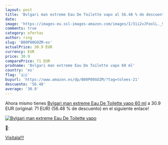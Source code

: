 ```yaml
---
layout: post
title: 'Bvlgari man extreme Eau De Toilette vapo al 56.48 % de descuento'
date: 
image: 'https://images-eu.ssl-images-amazon.com/images/I/31i2vJFeolL._SL200_.jpg'
comments: true
category: ofertas
author: ring
slug: 'B00P80GOZM-es'
actualPrice: 30.9 EUR
currency: EUR
price: 30.9
comparePrice: 71 EUR
prodname: 'Bvlgari man extreme Eau De Toilette vapo 60 ml'
country: 'es'
flag: '🇪🇸'
buyurl: 'https://www.amazon.es/dp/B00P80GOZM/?tag=tolees-21'
descuento: '56.48'
average: '30.9'
---
```


Ahora mismo tienes [Bvlgari man extreme Eau De Toilette vapo 60 ml](https://www.amazon.es/dp/B00P80GOZM/?tag=tolees-21) a 30.9 EUR (original: 71 EUR) (56.48 %  de descuento) en el siguiente enlace!

[![Bvlgari man extreme Eau De Toilette vapo](https://images-eu.ssl-images-amazon.com/images/I/31i2vJFeolL._SL200_.jpg)](https://www.amazon.es/dp/B00P80GOZM/?tag=tolees-21)

🔎:


[Visítala!!!](https://www.amazon.es/dp/B00P80GOZM/?tag=tolees-21)
